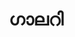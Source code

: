 ---
title: "ഗാലറി"
menu: "main"
weight: 60

# you can close something for this content if you open it in config.toml.
comment: false
mathjax: false
---